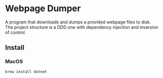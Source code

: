 # Webpage Dumper

A program that downloads and dumps a provided webpage files to disk.
The project structure is a DDD one with dependency injection and inversion of control.

## Install

### MacOS

```sh
brew install dotnet
```
